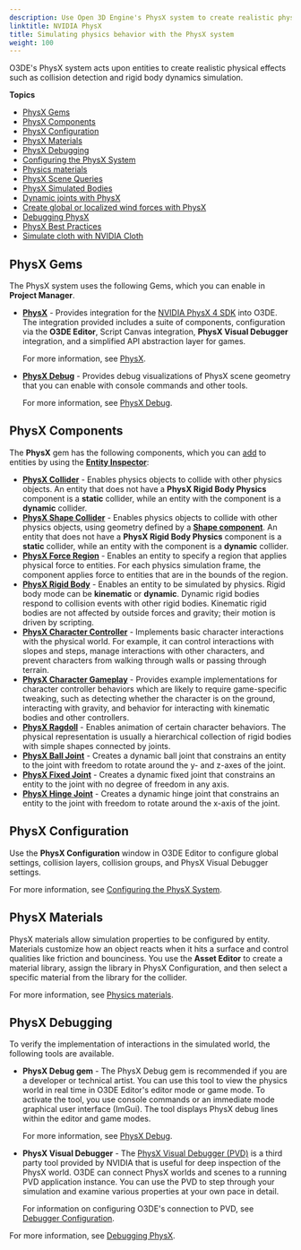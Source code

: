 ```yaml
---
description: Use Open 3D Engine's PhysX system to create realistic physical effects such as collision detection and rigid body dynamics simulation. 
linktitle: NVIDIA PhysX
title: Simulating physics behavior with the PhysX system
weight: 100
---
```


O3DE's PhysX system acts upon entities to create realistic physical effects such as collision detection and rigid body dynamics simulation. 

**Topics**
+ [PhysX Gems](#physx-gems)
+ [PhysX Components](#physx-components)
+ [PhysX Configuration](#physx-configuration)
+ [PhysX Materials](#physx-materials)
+ [PhysX Debugging](#physx-debugging)
+ [Configuring the PhysX System](/docs/user-guide/interactivity/physics/nvidia-physx/configuring/)
+ [Physics materials](/docs/user-guide/interactivity/physics/nvidia-physx/materials/)
+ [PhysX Scene Queries](/docs/user-guide/interactivity/physics/nvidia-physx/scene-queries/)
+ [PhysX Simulated Bodies](/docs/user-guide/interactivity/physics/nvidia-physx/simulated-bodies/)
+ [Dynamic joints with PhysX](/docs/user-guide/interactivity/physics/nvidia-physx/joint-intro/)
+ [Create global or localized wind forces with PhysX](/docs/user-guide/interactivity/physics/nvidia-physx/wind-provider/)
+ [Debugging PhysX](/docs/user-guide/interactivity/physics/debugging/)
+ [PhysX Best Practices](/docs/user-guide/interactivity/physics/nvidia-physx/best-practices/)
+ [Simulate cloth with NVIDIA Cloth](/docs/user-guide/interactivity/physics/nvidia-cloth/)
<!-- + [Simulated destruction with NVIDIA Blast](/docs/user-guide/interactivity/physics/nvidia-blast/) -->

## PhysX Gems 

The PhysX system uses the following Gems, which you can enable in **Project Manager**.

+ **[PhysX](/docs/user-guide/gems/reference/physics/nvidia/physx/)** - Provides integration for the [NVIDIA PhysX 4 SDK](https://developer.nvidia.com/physx-sdk) into O3DE. The integration provided includes a suite of components, configuration via the **O3DE Editor**, Script Canvas integration, **PhysX Visual Debugger** integration, and a simplified API abstraction layer for games.

  For more information, see [PhysX](/docs/user-guide/gems/reference/physics/nvidia/physx/).
+ **[PhysX Debug](/docs/user-guide/gems/reference/physics/nvidia/physx-debug/)** - Provides debug visualizations of PhysX scene geometry that you can enable with console commands and other tools.

  For more information, see [PhysX Debug](/docs/user-guide/gems/reference/physics/nvidia/physx-debug/).

## PhysX Components 

The **PhysX** gem has the following components, which you can [add](/docs/user-guide/components/reference/#adding-components-to-an-entity) to entities by using the [**Entity Inspector**](/docs/user-guide/editor/entity-inspector/):
+ **[PhysX Collider](/docs/user-guide/components/reference/physx/collider/)** - Enables physics objects to collide with other physics objects. An entity that does not have a **PhysX Rigid Body Physics** component is a **static** collider, while an entity with the component is a **dynamic** collider.
+ **[PhysX Shape Collider](/docs/user-guide/components/reference/physx/shape-collider/)** - Enables physics objects to collide with other physics objects, using geometry defined by a **[Shape component](/docs/user-guide/components/reference/shape/)**. An entity that does not have a **PhysX Rigid Body Physics** component is a **static** collider, while an entity with the component is a **dynamic** collider.
+ **[PhysX Force Region](/docs/user-guide/components/reference/physx/force-region/)** - Enables an entity to specify a region that applies physical force to entities. For each physics simulation frame, the component applies force to entities that are in the bounds of the region.
+ **[PhysX Rigid Body](/docs/user-guide/components/reference/physx/rigid-body-physics/)** - Enables an entity to be simulated by physics. Rigid body mode can be **kinematic** or **dynamic**. Dynamic rigid bodies respond to collision events with other rigid bodies. Kinematic rigid bodies are not affected by outside forces and gravity; their motion is driven by scripting.
+ **[PhysX Character Controller](/docs/user-guide/components/reference/physx/character-controller/)** - Implements basic character interactions with the physical world. For example, it can control interactions with slopes and steps, manage interactions with other characters, and prevent characters from walking through walls or passing through terrain.
+ **[PhysX Character Gameplay](/docs/user-guide/components/reference/physx/character-gameplay/)** - Provides example implementations for character controller behaviors which are likely to require game-specific tweaking, such as detecting whether the character is on the ground, interacting with gravity, and behavior for interacting with kinematic bodies and other controllers. 
+ **[PhysX Ragdoll](/docs/user-guide/components/reference/physx/ragdoll/)** - Enables animation of certain character behaviors. The physical representation is usually a hierarchical collection of rigid bodies with simple shapes connected by joints.
+ **[PhysX Ball Joint](/docs/user-guide/components/reference/physx/ball-joint/)** - Creates a dynamic ball joint that constrains an entity to the joint with freedom to rotate around the y- and z-axes of the joint.
+ **[PhysX Fixed Joint](/docs/user-guide/components/reference/physx/fixed-joint/)** - Creates a dynamic fixed joint that constrains an entity to the joint with no degree of freedom in any axis.
+ **[PhysX Hinge Joint](/docs/user-guide/components/reference/physx/hinge-joint/)** - Creates a dynamic hinge joint that constrains an entity to the joint with freedom to rotate around the x-axis of the joint.

## PhysX Configuration 

Use the **PhysX Configuration** window in O3DE Editor to configure global settings, collision layers, collision groups, and PhysX Visual Debugger settings.

For more information, see [Configuring the PhysX System](/docs/user-guide/interactivity/physics/nvidia-physx/configuring/).

## PhysX Materials 

PhysX materials allow simulation properties to be configured by entity. Materials customize how an object reacts when it hits a surface and control qualities like friction and bounciness. You use the **Asset Editor** to create a material library, assign the library in PhysX Configuration, and then select a specific material from the library for the collider.

For more information, see [Physics materials](/docs/user-guide/interactivity/physics/nvidia-physx/materials/).

## PhysX Debugging 

To verify the implementation of interactions in the simulated world, the following tools are available.
+ **PhysX Debug gem** - The PhysX Debug gem is recommended if you are a developer or technical artist. You can use this tool to view the physics world in real time in O3DE Editor's editor mode or game mode. To activate the tool, you use console commands or an immediate mode graphical user interface (ImGui). The tool displays PhysX debug lines within the editor and game modes.

  For more information, see [PhysX Debug](/docs/user-guide/gems/reference/physics/nvidia/physx-debug/).
+ **PhysX Visual Debugger** - The [PhysX Visual Debugger (PVD)](https://developer.nvidia.com/physx-visual-debugger) is a third party tool provided by NVIDIA that is useful for deep inspection of the PhysX world. O3DE can connect PhysX worlds and scenes to a running PVD application instance. You can use the PVD to step through your simulation and examine various properties at your own pace in detail.

  For information on configuring O3DE's connection to PVD, see [Debugger Configuration](/docs/user-guide/interactivity/physics/nvidia-physx/configuring/configuration-debugger/).

For more information, see [Debugging PhysX](/docs/user-guide/interactivity/physics/debugging/).
